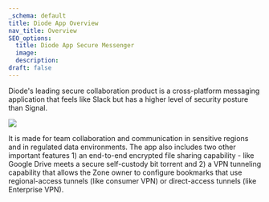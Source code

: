 ```yaml
---
_schema: default
title: Diode App Overview
nav_title: Overview
SEO_options:
  title: Diode App Secure Messenger
  image:
  description:
draft: false
---
```

Diode's leading secure collaboration product is a cross-platform messaging application that feels like Slack but has a higher level of security posture than Signal.

![](/uploads/image-2.png)

It is made for team collaboration and communication in sensitive regions and in regulated data environments. The app also includes two other important features 1) an end-to-end encrypted file sharing capability - like Google Drive meets a secure self-custody bit torrent and 2) a VPN tunneling capability that allows the Zone owner to configure bookmarks that use regional-access tunnels (like consumer VPN) or direct-access tunnels (like Enterprise VPN).
